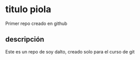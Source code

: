 # titulo piola
Primer repo creado en github

## descripción
Este es un repo de soy dalto, creado solo para el curso de git
